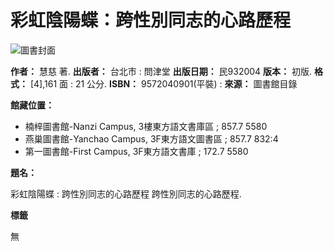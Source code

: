 # 彩虹陰陽蝶：跨性別同志的心路歷程

![圖書封面](https://media.taaze.tw/showLargeImageByIsbn.ashx?width=120&isbn=9572040901)

**作者：** 慧慈 著.
**出版者：** 台北市 : 問津堂
**出版日期：** 民932004
**版本：** 初版.
**格式：** \[4\],161 面 : 21 公分.
**ISBN：** 9572040901(平裝) :
**來源：** 圖書館目錄

**館藏位置：**

*   楠梓圖書館-Nanzi Campus, 3樓東方語文書庫區 ; 857.7 5580
*   燕巢圖書館-Yanchao Campus, 3F東方語文圖書區 ; 857.7 832:4
*   第一圖書館-First Campus, 3F東方語文書庫 ; 172.7 5580

**題名：**

彩虹陰陽蝶 : 跨性別同志的心路歷程
跨性別同志的心路歷程.

**標籤**

無
